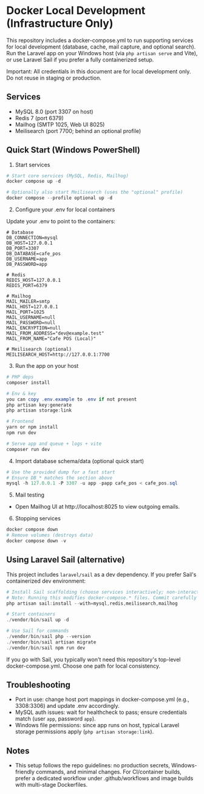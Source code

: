 # Docker Local Development (Infrastructure Only)

This repository includes a docker-compose.yml to run supporting services for local development (database, cache, mail capture, and optional search). Run the Laravel app on your Windows host (via `php artisan serve` and Vite), or use Laravel Sail if you prefer a fully containerized setup.

Important: All credentials in this document are for local development only. Do not reuse in staging or production.

## Services

- MySQL 8.0 (port 3307 on host)
- Redis 7 (port 6379)
- Mailhog (SMTP 1025, Web UI 8025)
- Meilisearch (port 7700; behind an optional profile)

## Quick Start (Windows PowerShell)

1) Start services

```powershell
# Start core services (MySQL, Redis, Mailhog)
docker compose up -d

# Optionally also start Meilisearch (uses the "optional" profile)
docker compose --profile optional up -d
```

2) Configure your .env for local containers

Update your .env to point to the containers:

```
# Database
DB_CONNECTION=mysql
DB_HOST=127.0.0.1
DB_PORT=3307
DB_DATABASE=cafe_pos
DB_USERNAME=app
DB_PASSWORD=app

# Redis
REDIS_HOST=127.0.0.1
REDIS_PORT=6379

# Mailhog
MAIL_MAILER=smtp
MAIL_HOST=127.0.0.1
MAIL_PORT=1025
MAIL_USERNAME=null
MAIL_PASSWORD=null
MAIL_ENCRYPTION=null
MAIL_FROM_ADDRESS="dev@example.test"
MAIL_FROM_NAME="Cafe POS (Local)"

# Meilisearch (optional)
MEILISEARCH_HOST=http://127.0.0.1:7700
```

3) Run the app on your host

```powershell
# PHP deps
composer install

# Env & key
you can copy .env.example to .env if not present
php artisan key:generate
php artisan storage:link

# Frontend
yarn or npm install
npm run dev

# Serve app and queue + logs + vite
composer run dev
```

4) Import database schema/data (optional quick start)

```powershell
# Use the provided dump for a fast start
# Ensure DB_* matches the section above
mysql -h 127.0.0.1 -P 3307 -u app -papp cafe_pos < cafe_pos.sql
```

5) Mail testing

- Open Mailhog UI at http://localhost:8025 to view outgoing emails.

6) Stopping services

```powershell
docker compose down
# Remove volumes (destroys data)
docker compose down -v
```

## Using Laravel Sail (alternative)

This project includes `laravel/sail` as a dev dependency. If you prefer Sail's containerized dev environment:

```powershell
# Install Sail scaffolding (choose services interactively; non-interactive example shown)
# Note: Running this modifies docker-compose.* files. Commit carefully or keep local-only.
php artisan sail:install --with=mysql,redis,meilisearch,mailhog

# Start containers
./vendor/bin/sail up -d

# Use Sail for commands
./vendor/bin/sail php --version
./vendor/bin/sail artisan migrate
./vendor/bin/sail npm run dev
```

If you go with Sail, you typically won't need this repository's top-level docker-compose.yml. Choose one path for local consistency.

## Troubleshooting

- Port in use: change host port mappings in docker-compose.yml (e.g., 3308:3306) and update .env accordingly.
- MySQL auth issues: wait for healthcheck to pass; ensure credentials match (user `app`, password `app`).
- Windows file permissions: since app runs on host, typical Laravel storage permissions apply (`php artisan storage:link`).

## Notes

- This setup follows the repo guidelines: no production secrets, Windows-friendly commands, and minimal changes. For CI/container builds, prefer a dedicated workflow under .github/workflows and image builds with multi-stage Dockerfiles.

